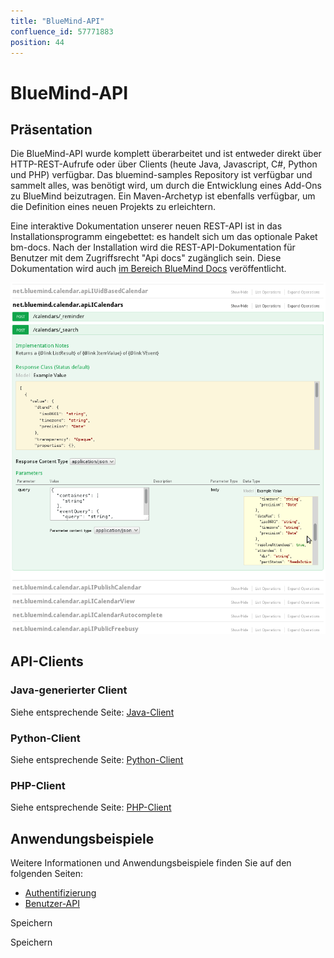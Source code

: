 ```yaml
---
title: "BlueMind-API"
confluence_id: 57771883
position: 44
---
```

# BlueMind-API


## Präsentation

Die BlueMind-API wurde komplett überarbeitet und ist entweder direkt über HTTP-REST-Aufrufe oder über Clients (heute Java, Javascript, C#, Python und PHP) verfügbar. Das bluemind-samples Repository ist verfügbar und sammelt alles, was benötigt wird, um durch die Entwicklung eines Add-Ons zu BlueMind beizutragen. Ein Maven-Archetyp ist ebenfalls verfügbar, um die Definition eines neuen Projekts zu erleichtern.

Eine interaktive Dokumentation unserer neuen REST-API ist in das Installationsprogramm eingebettet: es handelt sich um das optionale Paket bm-docs. Nach der Installation wird die REST-API-Dokumentation für Benutzer mit dem Zugriffsrecht "Api docs" zugänglich sein. Diese Dokumentation wird auch [im Bereich BlueMind Docs](https://forge.bluemind.net/apidoc/) veröffentlicht.


 ![](../../attachments/57771883/57771884.png) 

 


 

## API-Clients

### Java-generierter Client

Siehe entsprechende Seite: [Java-Client](/Guide_du_developpeur/API_BlueMind/Client_Java/)

### Python-Client

Siehe entsprechende Seite: [Python-Client](/Guide_du_developpeur/API_BlueMind/Client_Python/)

### PHP-Client

Siehe entsprechende Seite: [PHP-Client](/Guide_du_developpeur/API_BlueMind/Client_PHP/)

## Anwendungsbeispiele

Weitere Informationen und Anwendungsbeispiele finden Sie auf den folgenden Seiten:

- [Authentifizierung](/Guide_du_developpeur/API_BlueMind/Authentification/)
- [Benutzer-API](/Guide_du_developpeur/API_BlueMind/API_d_utilisateurs/)


Speichern

Speichern


